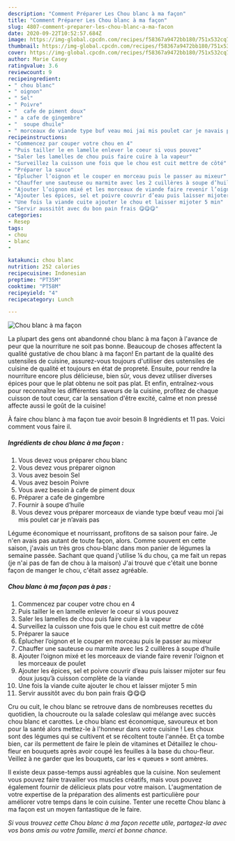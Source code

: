 ```yaml
---
description: "Comment Préparer Les Chou blanc à ma façon"
title: "Comment Préparer Les Chou blanc à ma façon"
slug: 4807-comment-preparer-les-chou-blanc-a-ma-facon
date: 2020-09-22T10:52:57.684Z
image: https://img-global.cpcdn.com/recipes/f58367a9472bb180/751x532cq70/chou-blanc-a-ma-facon-photo-principale-de-la-recette.jpg
thumbnail: https://img-global.cpcdn.com/recipes/f58367a9472bb180/751x532cq70/chou-blanc-a-ma-facon-photo-principale-de-la-recette.jpg
cover: https://img-global.cpcdn.com/recipes/f58367a9472bb180/751x532cq70/chou-blanc-a-ma-facon-photo-principale-de-la-recette.jpg
author: Marie Casey
ratingvalue: 3.6
reviewcount: 9
recipeingredient:
- " chou blanc"
- " oignon"
- " Sel"
- " Poivre"
- "  cafe de piment doux"
- " a cafe de gingembre"
- "  soupe dhuile"
- " morceaux de viande type buf veau moi jai mis poulet car je navais pas"
recipeinstructions:
- "Commencez par couper votre chou en 4"
- "Puis tailler le en lamelle enlever le coeur si vous pouvez"
- "Saler les lamelles de chou puis faire cuire à la vapeur"
- "Surveillez la cuisson une fois que le chou est cuit mettre de côté"
- "Préparer la sauce"
- "Éplucher l’oignon et le couper en morceau puis le passer au mixeur"
- "Chauffer une sauteuse ou marmite avec les 2 cuillères à soupe d’huile"
- "Ajouter l’oignon mixé et les morceaux de viande faire revenir l’oignon et les morceaux de poulet"
- "Ajouter les épices, sel et poivre couvrir d’eau puis laisser mijoter sur feu doux jusqu’à cuisson complète de la viande"
- "Une fois la viande cuite ajouter le chou et laisser mijoter 5 min"
- "Servir aussitôt avec du bon pain frais 😋😋😋"
categories:
- Resep
tags:
- chou
- blanc
- 

katakunci: chou blanc  
nutrition: 252 calories
recipecuisine: Indonesian
preptime: "PT35M"
cooktime: "PT58M"
recipeyield: "4"
recipecategory: Lunch

---
```



![Chou blanc à ma façon](https://img-global.cpcdn.com/recipes/f58367a9472bb180/751x532cq70/chou-blanc-a-ma-facon-photo-principale-de-la-recette.jpg)

La plupart des gens ont abandonné chou blanc à ma façon à l'avance de peur que la nourriture ne soit pas bonne. Beaucoup de choses affectent la qualité gustative de chou blanc à ma façon! En partant de la qualité des ustensiles de cuisine, assurez-vous toujours d'utiliser des ustensiles de cuisine de qualité et toujours en état de propreté. Ensuite, pour rendre la nourriture encore plus délicieuse, bien sûr, vous devez utiliser diverses épices pour que le plat obtenu ne soit pas plat. Et enfin, entraînez-vous pour reconnaître les différentes saveurs de la cuisine, profitez de chaque cuisson de tout cœur, car la sensation d'être excité, calme et non pressé affecte aussi le goût de la cuisine!

<!--inarticleads1-->

À faire chou blanc à ma façon tue avoir besoin 8 Ingrédients et 11 pas. Voici comment vous faire il.

##### Ingrédients de chou blanc à ma façon :

1. Vous devez vous préparer  chou blanc
1. Vous devez vous préparer  oignon
1. Vous avez besoin  Sel
1. Vous avez besoin  Poivre
1. Vous avez besoin  à cafe de piment doux
1. Préparer  a cafe de gingembre
1. Fournir  à soupe d’huile
1. Vous devez vous préparer  morceaux de viande type bœuf veau moi j’ai mis poulet car je n’avais pas


Légume économique et nourrissant, profitons de sa saison pour faire. Je n&#39;en avais pas autant de toute façon, alors. Comme souvent en cette saison, j&#39;avais un très gros chou-blanc dans mon panier de légumes la semaine passée. Sachant que quand j&#39;utilise ¼ du chou, ça me fait un repas (je n&#39;ai pas de fan de chou à la maison) J&#39;ai trouvé que c&#39;était une bonne façon de manger le chou, c&#39;était assez agréable. 

<!--inarticleads2-->

##### Chou blanc à ma façon pas à pas :

1. Commencez par couper votre chou en 4
1. Puis tailler le en lamelle enlever le coeur si vous pouvez
1. Saler les lamelles de chou puis faire cuire à la vapeur
1. Surveillez la cuisson une fois que le chou est cuit mettre de côté
1. Préparer la sauce
1. Éplucher l’oignon et le couper en morceau puis le passer au mixeur
1. Chauffer une sauteuse ou marmite avec les 2 cuillères à soupe d’huile
1. Ajouter l’oignon mixé et les morceaux de viande faire revenir l’oignon et les morceaux de poulet
1. Ajouter les épices, sel et poivre couvrir d’eau puis laisser mijoter sur feu doux jusqu’à cuisson complète de la viande
1. Une fois la viande cuite ajouter le chou et laisser mijoter 5 min
1. Servir aussitôt avec du bon pain frais 😋😋😋


Cru ou cuit, le chou blanc se retrouve dans de nombreuses recettes du quotidien, la choucroute ou la salade coleslaw qui mélange avec succès chou blanc et carottes. Le chou blanc est économique, savoureux et bon pour la santé alors mettez-le à l&#39;honneur dans votre cuisine ! Les choux sont des légumes qui se cultivent et se récoltent toute l&#39;année. Et ça tombe bien, car ils permettent de faire le plein de vitamines et Détaillez le chou-fleur en bouquets après avoir coupé les feuilles à la base du chou-fleur. Veillez à ne garder que les bouquets, car les « queues » sont amères. 

<!--inarticleads1-->

<p>
Il existe deux passe-temps aussi agréables que la cuisine. Non seulement vous pouvez faire travailler vos muscles créatifs, mais vous pouvez également fournir de délicieux plats pour votre maison. L'augmentation de votre expertise de la préparation des aliments est particulière pour améliorer votre temps dans le coin cuisine. Tenter une recette Chou blanc à ma façon est un moyen fantastique de le faire.
</p>

<p>
<i>Si vous trouvez cette Chou blanc à ma façon recette utile, partagez-la avec vos bons amis ou votre famille, merci et bonne chance.</i>
</p>
